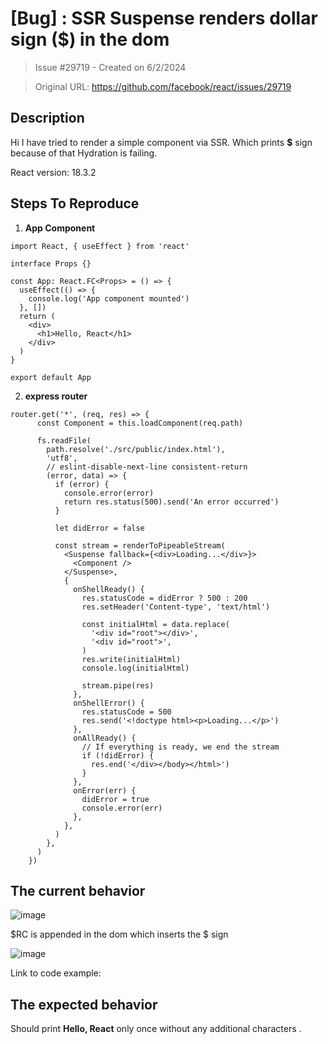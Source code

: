 # [Bug] : SSR Suspense renders dollar sign ($) in the dom 

> Issue #29719 - Created on 6/2/2024

> Original URL: https://github.com/facebook/react/issues/29719

## Description

Hi I have tried to render a simple component via SSR. Which prints **$** sign because of that Hydration is failing.

React version: 18.3.2

## Steps To Reproduce

1. **App Component**

```
import React, { useEffect } from 'react'

interface Props {}

const App: React.FC<Props> = () => {
  useEffect(() => {
    console.log('App component mounted')
  }, [])
  return (
    <div>
      <h1>Hello, React</h1>
    </div>
  )
}

export default App
```
2. **express router**

```
router.get('*', (req, res) => {
      const Component = this.loadComponent(req.path)

      fs.readFile(
        path.resolve('./src/public/index.html'),
        'utf8',
        // eslint-disable-next-line consistent-return
        (error, data) => {
          if (error) {
            console.error(error)
            return res.status(500).send('An error occurred')
          }

          let didError = false

          const stream = renderToPipeableStream(
            <Suspense fallback={<div>Loading...</div>}>
              <Component />
            </Suspense>,
            {
              onShellReady() {
                res.statusCode = didError ? 500 : 200
                res.setHeader('Content-type', 'text/html')

                const initialHtml = data.replace(
                  '<div id="root"></div>',
                  '<div id="root">',
                )
                res.write(initialHtml)
                console.log(initialHtml)

                stream.pipe(res)
              },
              onShellError() {
                res.statusCode = 500
                res.send('<!doctype html><p>Loading...</p>')
              },
              onAllReady() {
                // If everything is ready, we end the stream
                if (!didError) {
                  res.end('</div></body></html>')
                }
              },
              onError(err) {
                didError = true
                console.error(err)
              },
            },
          )
        },
      )
    })

```
## The current behavior

![image](https://github.com/facebook/react/assets/13378125/b78b65c2-1f62-44a5-ae7e-41571f1e4d26)

$RC is appended in the dom which inserts the $ sign

![image](https://github.com/facebook/react/assets/13378125/ad058d64-ffe5-4672-95b9-1d219f0b9a49)


<!--
  Your bug will get fixed much faster if we can run your code and it doesn't
  have dependencies other than React. Issues without reproduction steps or
  code examples may be immediately closed as not actionable.
-->

Link to code example:

<!--
  Please provide a CodeSandbox (https://codesandbox.io/s/new), a link to a
  repository on GitHub, or provide a minimal code example that reproduces the
  problem. You may provide a screenshot of the application if you think it is
  relevant to your bug report. Here are some tips for providing a minimal
  example: https://stackoverflow.com/help/mcve.
-->


## The expected behavior

Should print **Hello, React** only once without any additional characters .

